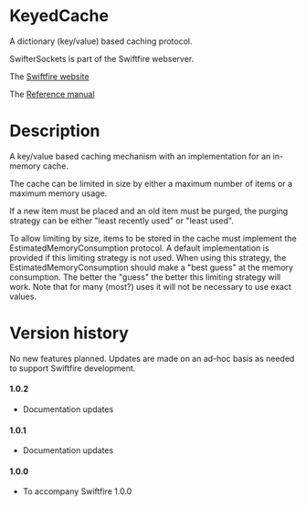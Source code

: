 # KeyedCache

A dictionary (key/value) based caching protocol.

SwifterSockets is part of the Swiftfire webserver.

The [Swiftfire website](http://swiftfire.nl)

The [Reference manual](http://swiftfire.nl/projects/keyedcache/reference/index.html)

# Description

A key/value based caching mechanism with an implementation for an in-memory cache.

The cache can be limited in size by either a maximum number of items or a maximum memory usage.

If a new item must be placed and an old item must be purged, the purging strategy can be either "least recently used" or "least used".

To allow limiting by size, items to be stored in the cache must implement the EstimatedMemoryConsumption protocol. A default implementation is provided if this limiting strategy is not used. When using this strategy, the EstimatedMemoryConsumption should make a "best guess" at the memory consumption. The better the "guess" the better this limiting strategy will work. Note that for many (most?) uses it will not be necessary to use exact values.

# Version history

No new features planned. Updates are made on an ad-hoc basis as needed to support Swiftfire development.

#### 1.0.2

- Documentation updates

#### 1.0.1

- Documentation updates

#### 1.0.0

- To accompany Swiftfire 1.0.0
